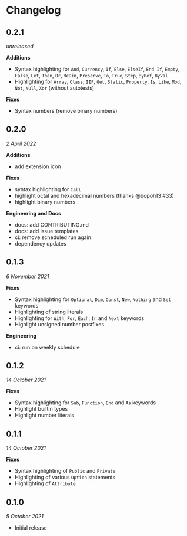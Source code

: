 # Changelog
## 0.2.1
_unreleased_

**Additions**
- Syntax highlighting for `And`, `Currency`, `If`, `Else`, `ElseIf`, `End If`, `Empty`, `False`, `Let`, `Then`, `Or`, `ReDim`, `Preserve`, `To`, `True`, `Step`, `ByRef`, `ByVal`
- Highlighting for `Array`, `Class`, `IIF`, `Get`, `Static`, `Property`, `Is`, `Like`, `Mod`, `Not`, `Null`, `Xor` (without autotests)

**Fixes**
- Syntax numbers (remove binary numbers)

## 0.2.0
_2 April 2022_

**Additions**
- add extension icon

**Fixes**
- syntax highlighting for `Call`
- highlight octal and hexadecimal numbers (thanks @bopoh13 #33)
- highlight binary numbers

**Engineering and Docs**
- docs: add CONTRIBUTING.md
- docs: add issue templates
- ci: remove scheduled run again
- dependency updates

## 0.1.3
_6 November 2021_

**Fixes**
- Syntax highlighting for `Optional`, `Dim`, `Const`, `New`, `Nothing` and `Set` keywords
- Highlighting of string literals
- Highlighting for `With`, `For`, `Each`, `In` and `Next` keywords
- Highlight unsigned number postfixes

**Engineering**
- ci: run on weekly schedule

## 0.1.2
_14 October 2021_

**Fixes**
- Syntax highlighting for `Sub`, `Function`, `End` and `As` keywords
- Highlight builtin types
- Highlight number literals

## 0.1.1
_14 October 2021_

**Fixes**
- Syntax highlighting of `Public` and `Private`
- Highlighting of various `Option` statements
- Highlighting of `Attribute`


## 0.1.0
_5 October 2021_

- Initial release
